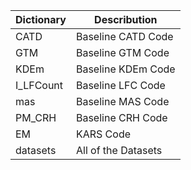 | Dictionary | Describution        |
|------------|---------------------|
| CATD       | Baseline CATD Code  |
| GTM        | Baseline GTM Code   |
| KDEm       | Baseline KDEm Code  |
| I_LFCount  | Baseline LFC Code   |
| mas        | Baseline MAS Code   |
| PM_CRH     | Baseline CRH Code   |
| EM         | KARS Code           |
| datasets   | All of the Datasets |

